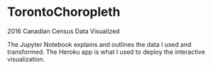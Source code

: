 # TorontoChoropleth
2016 Canadian Census Data Visualized

The Jupyter Notebook explains and outlines the data I used and transformed. The Heroku app is what I used to deploy the interactive visualization.
